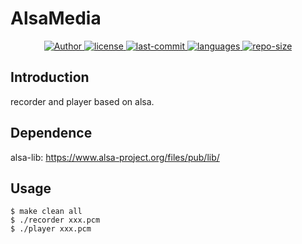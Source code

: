 # AlsaMedia 
<p align="center">
    <a href="#">
        <img src="https://img.shields.io/badge/Author-AnSwErYWJ-blue" alt="Author">
    </a>
    <a href="#">
        <img src="https://img.shields.io/github/license/AnSwErYWJ/wavfile?color=red" alt="license">
    </a>
    <a href="#">
        <img src="https://img.shields.io/github/last-commit/AnSwErYWJ/wavfile?color=orange" alt="last-commit">
    </a>
    <a href="#">
        <img src="https://img.shields.io/github/languages/top/AnSwErYWJ/wavfile?color=ff69b4" alt="languages">
    </a>
    <a href="#">
        <img src="https://img.shields.io/github/repo-size/AnSwErYWJ/wavfile?color=gren" alt="repo-size">
    </a>
</p>

## Introduction
recorder and player based on alsa.

## Dependence
alsa-lib: https://www.alsa-project.org/files/pub/lib/

## Usage
```
$ make clean all
$ ./recorder xxx.pcm
$ ./player xxx.pcm
```